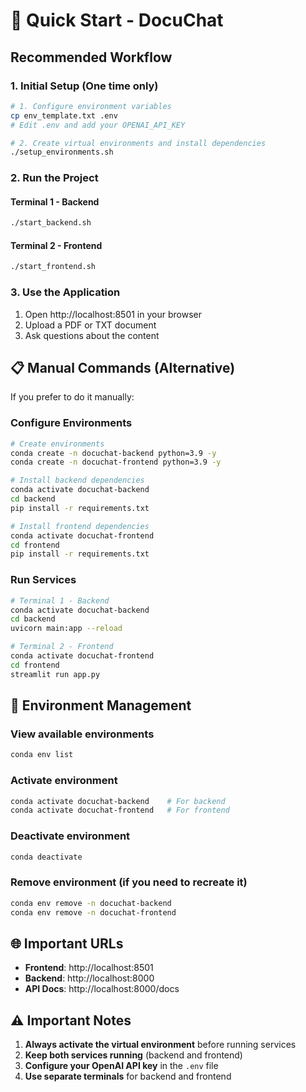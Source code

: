 # 🚀 Quick Start - DocuChat

## Recommended Workflow

### 1. Initial Setup (One time only)

```bash
# 1. Configure environment variables
cp env_template.txt .env
# Edit .env and add your OPENAI_API_KEY

# 2. Create virtual environments and install dependencies
./setup_environments.sh
```

### 2. Run the Project

#### Terminal 1 - Backend
```bash
./start_backend.sh
```

#### Terminal 2 - Frontend
```bash
./start_frontend.sh
```

### 3. Use the Application

1. Open http://localhost:8501 in your browser
2. Upload a PDF or TXT document
3. Ask questions about the content

## 📋 Manual Commands (Alternative)

If you prefer to do it manually:

### Configure Environments
```bash
# Create environments
conda create -n docuchat-backend python=3.9 -y
conda create -n docuchat-frontend python=3.9 -y

# Install backend dependencies
conda activate docuchat-backend
cd backend
pip install -r requirements.txt

# Install frontend dependencies
conda activate docuchat-frontend
cd frontend
pip install -r requirements.txt
```

### Run Services
```bash
# Terminal 1 - Backend
conda activate docuchat-backend
cd backend
uvicorn main:app --reload

# Terminal 2 - Frontend
conda activate docuchat-frontend
cd frontend
streamlit run app.py
```

## 🔧 Environment Management

### View available environments
```bash
conda env list
```

### Activate environment
```bash
conda activate docuchat-backend    # For backend
conda activate docuchat-frontend   # For frontend
```

### Deactivate environment
```bash
conda deactivate
```

### Remove environment (if you need to recreate it)
```bash
conda env remove -n docuchat-backend
conda env remove -n docuchat-frontend
```

## 🌐 Important URLs

- **Frontend**: http://localhost:8501
- **Backend**: http://localhost:8000
- **API Docs**: http://localhost:8000/docs

## ⚠️ Important Notes

1. **Always activate the virtual environment** before running services
2. **Keep both services running** (backend and frontend)
3. **Configure your OpenAI API key** in the `.env` file
4. **Use separate terminals** for backend and frontend
